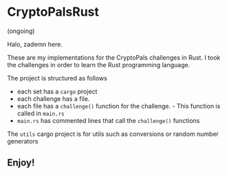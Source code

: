 # CryptoPalsRust
(ongoing)

Halo, zademn here. 

These are my implementations for the CryptoPals challenges in Rust. I took the challenges in order to learn the Rust programming language. 

The project is structured as follows
- each set has a `cargo` project
- each challenge has a file.
- each file has a `challenge()` function for the challenge. - This function is called in `main.rs`
- `main.rs` has commented lines that call the `challenge()` functions

The `utils` cargo project is for utils such as conversions or random number generators

## Enjoy! 

